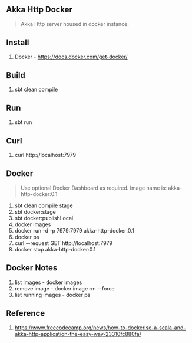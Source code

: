 Akka Http Docker
----------------
>Akka Http server housed in docker instance.

Install
-------
1. Docker - https://docs.docker.com/get-docker/

Build
-----
1. sbt clean compile

Run
---
1. sbt run

Curl
----
1. curl http://localhost:7979

Docker
------
>Use optional Docker Dashboard as required. Image name is: akka-http-docker:0.1
1. sbt clean compile stage
2. sbt docker:stage
3. sbt docker:publishLocal
4. docker images
5. docker run -d -p 7979:7979 akka-http-docker:0.1
6. docker ps
7. curl --request GET http://localhost:7979
8. docker stop akka-http-docker:0.1

Docker Notes
------------
1. list images - docker images
2. remove image - docker image rm <image-id> --force
3. list running images - docker ps

Reference
---------
1. https://www.freecodecamp.org/news/how-to-dockerise-a-scala-and-akka-http-application-the-easy-way-23310fc880fa/